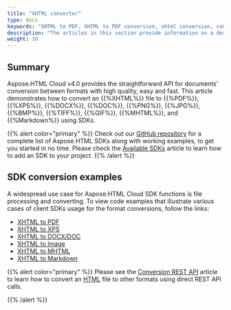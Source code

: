 ```yaml
---
title: "XHTML converter"
type: docs
keywords: "XHTML to PDF, XHTML to PDF conversion, xhtml conversion, convert XHTML, XHTML to XPS, XHTML to DOCX, XHTML to Image, asynchronous conversion, conversion SDK, convert XHTML to MHTML, Python, Ruby, Android, Swift, C#, Java, PHP, C++, Node.js"
description: "The articles in this section provide information on a description of conversion features of Aspose.HTML Cloud SDK API and the list of supported XHTML files conversion scenarios using various SDKs. The SDKs are wrappers upon REST API to help developers speed up their development. SDKs are available in PHP, Perl, Android, Swift, C#, Java and more."
weight: 30
---
```


## **Summary**

Aspose.HTML Cloud v4.0 provides the straightforward API for documents' conversion between formats with high quality, easy and fast. This article demonstrates how to convert an {{%XHTML%}} file to {{%PDF%}}, {{%XPS%}}, {{%DOCX%}}, {{%DOC%}}, {{%PNG%}}, {{%JPG%}}, {{%BMP%}}, {{%TIFF%}}, {{%GIF%}}, {{%MHTML%}}, and {{%Markdown%}} using SDKs.

{{% alert color="primary" %}} 
Check out our [GitHub repository](https://github.com/aspose-html-cloud) for a complete list of Aspose.HTML SDKs along with working examples, to get you started in no time. Please check the [Available SDKs](/html/available-sdks/) article to learn how to add an SDK to your project.
{{% /alert %}} 

## **SDK conversion examples**

A widespread use case for Aspose.HTML Cloud SDK functions is file processing and converting. To view code examples that illustrate various cases of client SDKs usage for the format conversions, follow the links:

 - [XHTML to PDF](/html/conversion-sdk-api/xhtml-to-pdf/) 
 - [XHTML to XPS](/html/conversion-sdk-api/xhtml-to-xps/)
 - [XHTML to DOCX/DOC](/html/conversion-sdk-api/xhtml-to-docx/) 
 - [XHTML to Image](/html/conversion-sdk-api/xhtml-to-image/) 
 - [XHTML to MHTML](/html/conversion-sdk-api/xhtml-to-mhtml/) 
 - [XHTML to Markdown](/html/conversion-sdk-api/xhtml-to-markdown/) 

{{% alert color="primary" %}} 
Please see the [Conversion REST API](/html/conversion-rest-api/) article to learn how to convert an [HTML](https://docs.fileformat.com/web/html/) file to other formats using direct REST API calls.

{{% /alert %}} 

